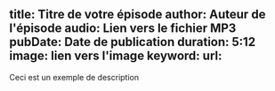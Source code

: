 title: Titre de votre épisode
author: Auteur de l'épisode
audio: Lien vers le fichier MP3
pubDate: Date de publication
duration: 5:12
image: lien vers l'image
keyword:
url:
------
Ceci est un exemple de description